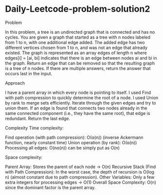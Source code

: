 # Daily-Leetcode-problem-solution2
Problem

In this problem, a tree is an undirected graph that is connected and has no cycles.
You are given a graph that started as a tree with n nodes labeled from 1 to n, with one additional edge added. The added edge has two different vertices chosen from 1 to n, and was not an edge that already existed. The graph is represented as an array edges of length n where edges[i] = [ai, bi] indicates that there is an edge between nodes ai and bi in the graph.
Return an edge that can be removed so that the resulting graph is a tree of n nodes. If there are multiple answers, return the answer that occurs last in the input.


Approach

I have a parent array in which every node is pointing to itself.
I used Find with path compression to quickly determine the root of a node.
I used Union by rank to merge sets efficiently.
Iterate through the given edges and try to union them.
If an edge is found that connects two nodes already in the same connected component (i.e., they have the same root), that edge is redundant.
Return the last edge.

Complexity
Time complexity:

Find operation (with path compression):
O(α(n)) (inverse Ackermann function, nearly constant time)
Union operation (by rank):
O(α(n))
Processing all edges:
O(nα(n)) can be simply put as O(n)

Space complexity:

Parent Array: Stores the parent of each node → O(n)
Recursive Stack (Find with Path Compression): In the worst case, the depth of recursion is O(log n) (almost constant due to path compression).
Other Variables: Only a few extra integers for processing edges → O(1)
Overall Space Complexity:
O(n)
since the dominant factor is the parent array.
